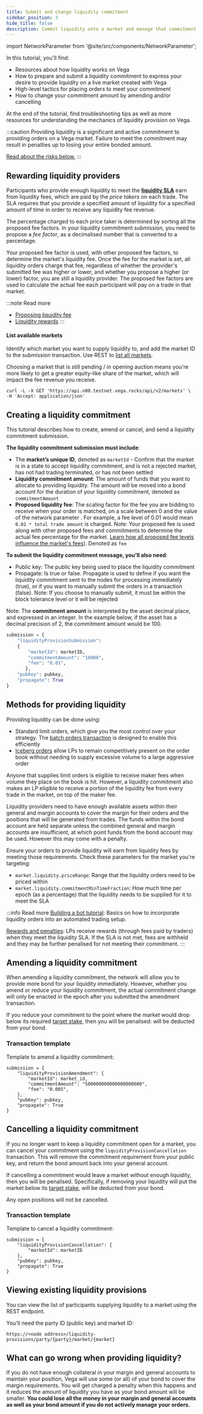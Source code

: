 ```yaml
---
title: Submit and change liquidity commitment
sidebar_position: 3
hide_title: false
description: Commit liquidity onto a market and manage that commitment
---
```


import NetworkParameter from '@site/src/components/NetworkParameter';

In this tutorial, you'll find:
* Resources about how liquidity works on Vega
* How to prepare and submit a liquidity commitment to express your desire to provide liquidity on a live market created with Vega
* High-level tactics for placing orders to meet your commitment
* How to change your commitment amount by amending and/or cancelling

At the end of the tutorial, find troubleshooting tips as well as more resources for understanding the mechanics of liquidity provision on Vega.

:::caution
Providing liquidity is a significant and active commitment to providing orders on a Vega market. Failure to meet the commitment may result in penalties up to losing your entire bonded amount.

[Read about the risks below.](#what-can-go-wrong-when-providing-liquidity)
:::

## Rewarding liquidity providers
Participants who provide enough liquidity to meet the **[liquidity SLA](../concepts/liquidity/rewards-penalties.md#liquidity-sla)** earn from liquidity fees, which are paid by the *price takers* on each trade. The SLA requires that you provide a specified amount of liquidity for a specified amount of time in order to receive any liquidity fee revenue.

The percentage charged to each price taker is determined by sorting all the proposed fee factors. In your liquidity commitment submission, you need to propose a *fee factor*, as a decimalised number that is converted to a percentage.

Your proposed fee factor is used, with other proposed fee factors, to determine the market's liquidity fee. Once the fee for the market is set, all liquidity orders charge that fee, regardless of whether the provider's submitted fee was higher or lower, and whether you propose a higher (or lower) factor, you are still a liquidity provider. The proposed fee factors are used to calculate the actual fee each participant will pay on a trade in that market.

:::note Read more 
* [Proposing liquidity fee](../concepts/liquidity/rewards-penalties.md#determining-the-liquidity-fee-percentage)
* [Liquidity rewards](../concepts/liquidity/rewards-penalties.md)
:::

#### List available markets

Identify which market you want to supply liquidity to, and add the market ID to the submission transaction. Use REST to [list all markets](../api/rest/data-v2/trading-data-service-list-markets.api.mdx).

Choosing a market that is still pending / in opening auction means you're more likely to get a greater equity-like share of the market, which will impact the fee revenue you receive.

```
curl -L -X GET 'https://api.n00.testnet.vega.rocks/api/v2/markets' \
-H 'Accept: application/json'
```

## Creating a liquidity commitment
This tutorial describes how to create, amend or cancel, and send a liquidity commitment submission.

**The liquidity commitment submission must include**:
* The **market’s unique ID**, denoted as `marketId` - Confirm that the market is in a state to accept liquidity commitment, and is not a rejected market, has not had trading terminated, or has not been settled 
* **Liquidity commitment amount**: The amount of funds that you want to allocate to providing liquidity. The amount will be moved into a bond account for the duration of your liquidity commitment, denoted as `commitmentAmount`
* **Proposed liquidity fee**: The scaling factor for the fee you are bidding to receive when your order is matched, on a scale between 0 and the value of the network parameter <NetworkParameter frontMatter={frontMatter} param="market.liquidity.maximumLiquidityFeeFactorLevel" />. For example, a fee level of 0.01 would mean `0.01 * total trade amount` is charged. Note: Your proposed fee is used along with other proposed fees and commitments to determine the actual fee percentage for the market. [Learn how all proposed fee levels influence the market's fees](../concepts/liquidity/rewards-penalties.md#determining-the-liquidity-fee-percentage)). Denoted as `fee`

**To submit the liquidity commitment message, you'll also need**: 

* Public key: The public key being used to place the liquidity commitment
* Propagate: Is true or false. Propagate is used to define if you want the liquidity commitment sent to the nodes for processing immediately (true), or if you want to manually submit the orders in a transaction (false). Note: If you choose to manually submit, it must be within the block tolerance level or it will be rejected

Note: The **commitment amount** is interpreted by the asset decimal place, and expressed in an integer. In the example below, if the asset has a decimal precision of 2, the commitment amount would be 100.


```python
submission = {
    "liquidityProvisionSubmission": 
    {
        "marketId": marketID,
        "commitmentAmount": "10000",              
        "fee": "0.01",
       },
    "pubKey": pubkey,
    "propagate": True
}
```
## Methods for providing liquidity
Providing liquidity can be done using: 
* Standard limit orders, which give you the most control over your strategy. The [batch orders transaction](../concepts/trading-on-vega/orders#batch-order) is designed to enable this efficiently
* [Iceberg orders](../concepts/trading-on-vega/orders.md#iceberg-order) allow LPs to remain competitively present on the order book without needing to supply excessive volume to a large aggressive order

Anyone that supplies limit orders is eligible to receive maker fees when volume they place on the book is hit. However, a liquidity commitment also makes an LP eligible to receive a portion of the liquidity fee from every trade in the market, on top of the maker fee.

Liquidity providers need to have enough available assets within their general and margin accounts to cover the margin for their orders and the positions that will be generated from trades. The funds within the bond account are held separate unless the combined general and margin accounts are insufficient, at which point funds from the bond account may be used. However this may come with a penalty.

Ensure your orders to provide liquidity will earn from liquidity fees by meeting those requirements. Check these parameters for the market you're targeting:
- `market.liquidity.priceRange`: Range that the liquidity orders need to be priced within
- `market.liquidity.commitmentMinTimeFraction`: How much time per epoch (as a percentage) that the liquidity needs to be supplied for it to meet the SLA

:::info Read more
[Building a bot tutorial](./building-a-bot/adding-a-liquidity-commitment.md): Basics on how to incorporate liquidity orders into an automated trading setup.

[Rewards and penalties](../concepts/liquidity/rewards-penalties.md): LPs receive rewards (through fees paid by traders) when they meet the liquidity SLA. If the SLA is not met, fees are withheld and they may be further penalised for not meeting their commitment.
:::

## Amending a liquidity commitment
When amending a liquidity commitment, the network will allow you to provide more bond for your liquidity immediately. However, whether you amend or reduce your liquidity commitment, the actual commitment change will only be enacted in the epoch after you submitted the amendment transaction.

If you reduce your commitment to the point where the market would drop below its required [target stake](./../concepts/liquidity/provision.md#target-stake), then you will be penalised: <NetworkParameter frontMatter={frontMatter} param="market.liquidity.earlyExitPenalty" hideName={true} formatter="percent" /> will be deducted from your bond.


### Transaction template

Template to amend a liquidity commitment: 

```
submission = {
    "liquidityProvisionAmendment": {
        "marketId": market_id,
        "commitmentAmount": "500000000000000000000",
        "fee": "0.005",
    },
    "pubKey": pubkey,
    "propagate": True
}
```

## Cancelling a liquidity commitment
If you no longer want to keep a liquidity commitment open for a market, you can cancel your commitment using the `liquidityProvisionCancellation` transaction. This will remove the commitment requirement from your public key, and return the bond amount back into your general account.

If cancelling a commitment would leave a market without enough liquidity, then you will be penalised. Specifically, if removing your liquidity will put the market below its [target stake](./../concepts/liquidity/provision.md#target-stake), <NetworkParameter frontMatter={frontMatter} param="market.liquidity.earlyExitPenalty" hideName={true} formatter="percent" /> will be deducted from your bond.

Any open positions will not be cancelled.

### Transaction template
Template to cancel a liquidity commitment:

```
submission = {
    "liquidityProvisionCancellation": {
        "marketId": marketID
    },
    "pubKey": pubkey,
    "propagate": True
}
```

## Viewing existing liquidity provisions
You can view the list of participants supplying liquidity to a market using the REST endpoint. 

You'll need the party ID (public key) and market ID:

`https://<node address>/liquidity-provisions/party/{party}/market/{market}`

## What can go wrong when providing liquidity?

If you do not have enough collateral in your margin and general accounts to maintain your position, Vega will use some (or all) of your bond to cover the margin requirements. You will get charged a penalty when this happens and it reduces the amount of liquidity you have as your bond amount will be smaller. **You could lose all the money in your margin and general accounts as well as your bond amount if you do not actively manage your orders.**